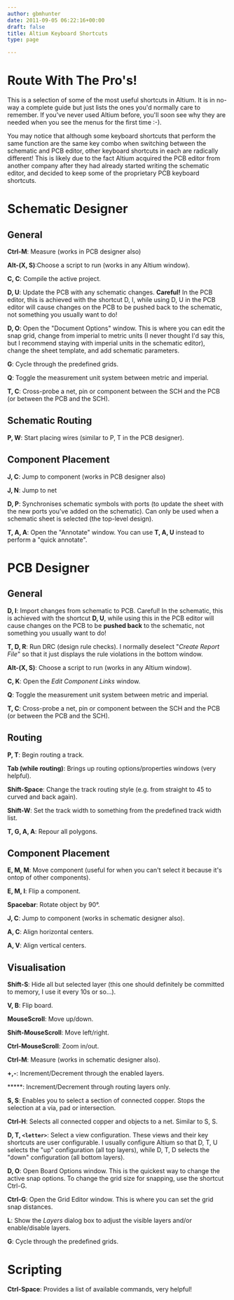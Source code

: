 ```yaml
---
author: gbmhunter
date: 2011-09-05 06:22:16+00:00
draft: false
title: Altium Keyboard Shortcuts
type: page

---
```


# Route With The Pro's!

This is a selection of some of the most useful shortcuts in Altium. It is in no-way a complete guide but just lists the ones you'd normally care to remember. If you've never used Altium before, you'll soon see why they are needed when you see the menus for the first time :-).

You may notice that although some keyboard shortcuts that perform the same function are the same key combo when switching between the schematic and PCB editor, other keyboard shortcuts in each are radically different! This is likely due to the fact Altium acquired the PCB editor from another company after they had already started writing the schematic editor, and decided to keep some of the proprietary PCB keyboard shortcuts.

# Schematic Designer

## General

**Ctrl-M**: Measure (works in PCB designer also)  

**Alt-(X, S)**:Choose a script to run (works in any Altium window).  

**C, C**: Compile the active project.  

**D, U**: Update the PCB with any schematic changes. **Careful!** In the PCB editor, this is achieved with the shortcut D, I, while using D, U in the PCB editor will cause changes on the PCB to be pushed back to the schematic, not something you usually want to do!  

**D, O**: Open the "Document Options" window. This is where you can edit the snap grid, change from imperial to metric units (I never thought I'd say this, but I recommend staying with imperial units in the schematic editor), change the sheet template, and add schematic parameters.  

**G**: Cycle through the predefined grids.  

**Q**: Toggle the measurement unit system between metric and imperial.  

**T, C**: Cross-probe a net, pin or component between the SCH and the PCB (or between the PCB and the SCH).

## Schematic Routing

**P, W**: Start placing wires (similar to P, T in the PCB designer).

## Component Placement

**J, C**: Jump to component (works in PCB designer also)  

**J, N**: Jump to net  

**D, P**: Synchronises schematic symbols with ports (to update the sheet with the new ports you've added on the schematic). Can only be used when a schematic sheet is selected (the top-level design).  

**T, A, A**: Open the "Annotate" window. You can use **T, A, U** instead to perform a "quick annotate".

# PCB Designer

## General

**D, I**: Import changes from schematic to PCB. Careful! In the schematic, this is achieved with the shortcut **D, U**, while using this in the PCB editor will cause changes on the PCB to be **pushed back** to the schematic, not something you usually want to do!  

**T, D, R**: Run DRC (design rule checks). I normally deselect "_Create Report File_" so that it just displays the rule violations in the bottom window.  

**Alt-(X, S)**: Choose a script to run (works in any Altium window).  

**C, K**: Open the _Edit Component Links_ window.  

**Q**: Toggle the measurement unit system between metric and imperial.  

**T, C**: Cross-probe a net, pin or component between the SCH and the PCB (or between the PCB and the SCH).

## **Routing**

**P, T**: Begin routing a track.   

**Tab (while routing)**: Brings up routing options/properties windows (very helpful).  

**Shift-Space**: Change the track routing style (e.g. from straight to 45 to curved and back again).  

**Shift-W**: Set the track width to something from the predefined track width list.  

**T, G, A, A**: Repour all polygons.




## **Component Placement**




**E, M, M**: Move component (useful for when you can't select it because it's ontop of other components).  

**E, M, I**: Flip a component.  

**Spacebar**: Rotate object by 90°.  

**J, C**: Jump to component (works in schematic designer also).  

**A, C**: Align horizontal centers.  

**A, V**: Align vertical centers.

## **Visualisation**

**Shift-S**: Hide all but selected layer (this one should definitely be committed to memory, I use it every 10s or so...).  

**V, B**: Flip board.  

**MouseScroll**: Move up/down.  

**Shift-MouseScroll**: Move left/right.  

**Ctrl-MouseScroll**: Zoom in/out.  

**Ctrl-M**: Measure (works in schematic designer also).  

**+,-**: Increment/Decrement through the enabled layers.  

*****: Increment/Decrement through routing layers only.  

**S, S**: Enables you to select a section of connected copper. Stops the selection at a via, pad or intersection.  

**Ctrl-H**: Selects all connected copper and objects to a net. Similar to S, S.  

**D, T, `<letter>`**: Select a view configuration. These views and their key shortcuts are user configurable. I usually configure Altium so that D, T, U selects the "up" configuration (all top layers), while D, T, D selects the "down" configuration (all bottom layers).  

**D, O**: Open Board Options window. This is the quickest way to change the active snap options. To change the grid size for snapping, use the shortcut Ctrl-G.  

**Ctrl-G**: Open the Grid Editor window. This is where you can set the grid snap distances.  

**L**: Show the _Layers_ dialog box to adjust the visible layers and/or enable/disable layers.  

**G**: Cycle through the predefined grids.

# Scripting

**Ctrl-Space**: Provides a list of available commands, very helpful!
